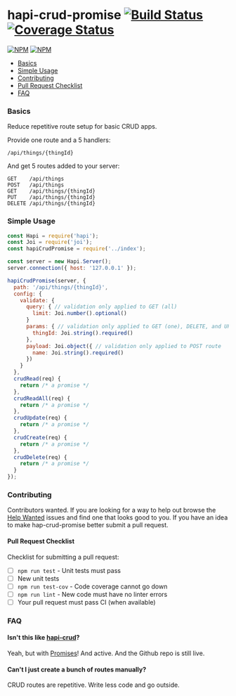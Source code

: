 hapi-crud-promise [![Build Status](https://travis-ci.org/gangstead/hapi-crud-promise.svg?branch=master)](https://travis-ci.org/gangstead/hapi-crud-promise) [![Coverage Status](https://coveralls.io/repos/github/gangstead/hapi-crud-promise/badge.svg?branch=master)](https://coveralls.io/github/gangstead/hapi-crud-promise?branch=master)
==========================
[![NPM](https://nodei.co/npm/hap-crud-promise.png?downloads=true&&downloadRank=true&stars=true)](https://nodei.co/npm/hapi-crud-promise/) [![NPM](https://nodei.co/npm-dl/hap-crud-promise.png?months=3&height=3)](https://nodei.co/npm/hapi-crud-promise/)

<!-- toc -->
- [Basics](#basics)
- [Simple Usage](#simple-usage)
- [Contributing](#contributing)
 - [Pull Request Checklist](#pull-request-checklist)
- [FAQ](#faq)

<!-- tocstop -->

### Basics
Reduce repetitive route setup for basic CRUD apps.

Provide one route and a 5 handlers:
```
/api/things/{thingId}
```

And get 5 routes added to your server:
```
GET    /api/things
POST   /api/things
GET    /api/things/{thingId}
PUT    /api/things/{thingId}
DELETE /api/things/{thingId}
```

### Simple Usage
```js
const Hapi = require('hapi');
const Joi = require('joi');
const hapiCrudPromise = require('../index');

const server = new Hapi.Server();
server.connection({ host: '127.0.0.1' });

hapiCrudPromise(server, {
  path: '/api/things/{thingId}',
  config: {
    validate: {
      query: { // validation only applied to GET (all)
        limit: Joi.number().optional()
      }
      params: { // validation only applied to GET (one), DELETE, and UPDATE routes
        thingId: Joi.string().required()
      },
      payload: Joi.object({ // validation only applied to POST route
        name: Joi.string().required()
      })
    }
  },
  crudRead(req) {
    return /* a promise */
  },
  crudReadAll(req) {
    return /* a promise */
  },
  crudUpdate(req) {
    return /* a promise */
  },
  crudCreate(req) {
    return /* a promise */
  },
  crudDelete(req) {
    return /* a promise */
  }
});
```

### Contributing
Contributors wanted.  If you are looking for a way to help out browse the [Help Wanted](https://github.com/gangstead/hapi-crud-promise/labels/help%20wanted) issues and find one that looks good to you. If you have an idea to make hap-crud-promise better submit a pull request.
#### Pull Request Checklist
Checklist for submitting a pull request:
- [ ] `npm run test` - Unit tests must pass
- [ ] New unit tests
- [ ] `npm run test-cov` - Code coverage cannot go down
- [ ] `npm run lint` - New code must have no linter errors
- [ ] Your pull request must pass CI (when available)

### FAQ
#### Isn't this like [hapi-crud](https://www.npmjs.com/package/hapi-crud)?
Yeah, but with [Promises](https://developer.mozilla.org/en-US/docs/Web/JavaScript/Reference/Global_Objects/Promise)! And active.  And the Github repo is still live.
#### Can't I just create a bunch of routes manually?
CRUD routes are repetitive. Write less code and go outside.
